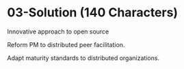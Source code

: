 # 03-Solution (140 Characters)


Innovative approach to open source

Reform PM to distributed peer facilitation.

Adapt maturity standards to distributed organizations.


